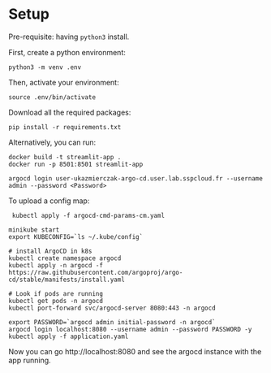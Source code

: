 # Setup

Pre-requisite: having `python3` install. 

First, create a python environment: 
```shell
python3 -m venv .env
```

Then, activate your environment: 
```shell
source .env/bin/activate
```

Download all the required packages: 
```shell
pip install -r requirements.txt
```

Alternatively, you can run:
```shell
docker build -t streamlit-app .
docker run -p 8501:8501 streamlit-app
```

```shell
argocd login user-ukazmierczak-argo-cd.user.lab.sspcloud.fr --username admin --password <Password>
```

To upload a config map:
```shell
 kubectl apply -f argocd-cmd-params-cm.yaml
```

```shell
minikube start
export KUBECONFIG=`ls ~/.kube/config`

# install ArgoCD in k8s
kubectl create namespace argocd
kubectl apply -n argocd -f https://raw.githubusercontent.com/argoproj/argo-cd/stable/manifests/install.yaml

# Look if pods are running
kubectl get pods -n argocd
kubectl port-forward svc/argocd-server 8080:443 -n argocd

export PASSWORD=`argocd admin initial-password -n argocd`  
argocd login localhost:8080 --username admin --password PASSWORD -y
kubectl apply -f application.yaml
```
Now you can go http://localhost:8080 and see the argocd instance with the app running.